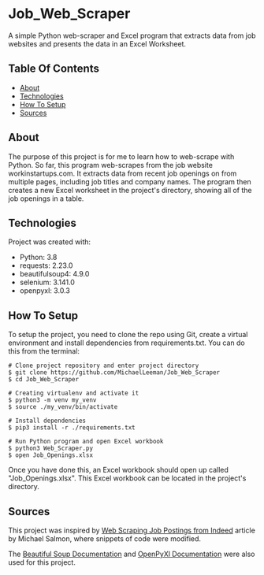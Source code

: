 # Job_Web_Scraper
A simple Python web-scraper and Excel program that extracts data from job websites and presents the data in an Excel Worksheet.

## Table Of Contents
* [About](#about)
* [Technologies](#technologies)
* [How To Setup](#how-to-setup)
* [Sources](#sources)

## About
The purpose of this project is for me to learn how to web-scrape with Python. So far, this program web-scrapes from the job website workinstartups.com. It extracts data from recent job openings on from multiple pages, including job titles and company names. The program then creates a new Excel worksheet in the project's directory, showing all of the job openings in a table.  

## Technologies
Project was created with:
* Python: 3.8
* requests: 2.23.0
* beautifulsoup4: 4.9.0
* selenium: 3.141.0
* openpyxl: 3.0.3

## How To Setup
To setup the project, you need to clone the repo using Git, create a virtual environment and install dependencies from requirements.txt. You can do this from the terminal:

```buildoutcfg
# Clone project repository and enter project directory
$ git clone https://github.com/MichaelLeeman/Job_Web_Scraper
$ cd Job_Web_Scraper

# Creating virtualenv and activate it
$ python3 -m venv my_venv
$ source ./my_venv/bin/activate

# Install dependencies
$ pip3 install -r ./requirements.txt

# Run Python program and open Excel workbook
$ python3 Web_Scraper.py
$ open Job_Openings.xlsx
```
Once you have done this, an Excel workbook should open up called "Job_Openings.xlsx". This Excel workbook can be located in the project's directory.

## Sources

This project was inspired by [Web Scraping Job Postings from Indeed](https://medium.com/@msalmon00/web-scraping-job-postings-from-indeed-96bd588dcb4b) article  by Michael Salmon, where snippets of code were modified. 

The [Beautiful Soup Documentation](https://www.crummy.com/software/BeautifulSoup/bs4/doc/) and [OpenPyXl Documentation](https://openpyxl.readthedocs.io/en/stable/) were also used for this project.
